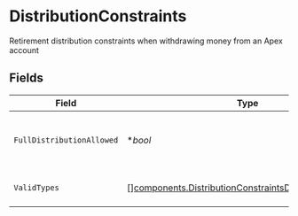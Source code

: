 # DistributionConstraints

Retirement distribution constraints when withdrawing money from an Apex account


## Fields

| Field                                                                                                                              | Type                                                                                                                               | Required                                                                                                                           | Description                                                                                                                        | Example                                                                                                                            |
| ---------------------------------------------------------------------------------------------------------------------------------- | ---------------------------------------------------------------------------------------------------------------------------------- | ---------------------------------------------------------------------------------------------------------------------------------- | ---------------------------------------------------------------------------------------------------------------------------------- | ---------------------------------------------------------------------------------------------------------------------------------- |
| `FullDistributionAllowed`                                                                                                          | **bool*                                                                                                                            | :heavy_minus_sign:                                                                                                                 | Whether a full distribution withdrawal is allowed                                                                                  | true                                                                                                                               |
| `ValidTypes`                                                                                                                       | [][components.DistributionConstraintsDistributionTypeInfo](../../models/components/distributionconstraintsdistributiontypeinfo.md) | :heavy_minus_sign:                                                                                                                 | Valid distribution types                                                                                                           |                                                                                                                                    |
